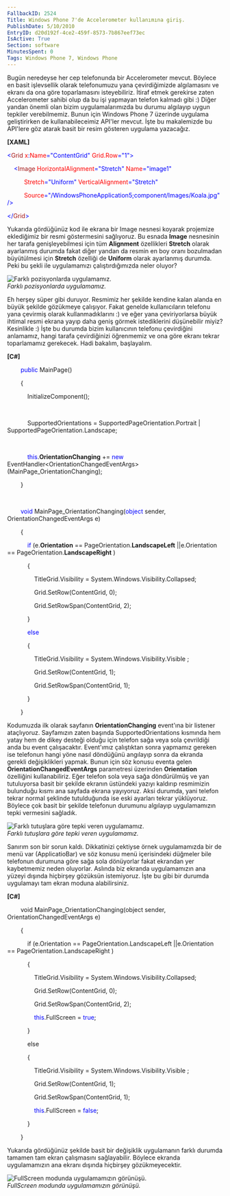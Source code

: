 ```yaml
---
FallbackID: 2524
Title: Windows Phone 7'de Accelerometer kullanımına giriş.
PublishDate: 5/10/2010
EntryID: d20d192f-4ce2-459f-8573-7b867eef73ec
IsActive: True
Section: software
MinutesSpent: 0
Tags: Windows Phone 7, Windows Phone
---
```

Bugün neredeyse her cep telefonunda bir Accelerometer mevcut. Böylece en
basit işlevsellik olarak telefonumuzu yana çevirdiğimizde algılamasını
ve ekranı da ona göre toparlamasını isteyebiliriz. İtiraf etmek
gerekirse zaten Accelerometer sahibi olup da bu işi yapmayan telefon
kalmadı gibi :) Diğer yandan önemli olan bizim uygulamalarımızda bu
durumu algılayıp uygun tepkiler verebilmemiz. Bunun için Windows Phone 7
üzerinde uygulama geliştirirken de kullanabileceimiz API'ler mevcut.
İşte bu makalemizde bu API'lere göz atarak basit bir resim gösteren
uygulama yazacağız.

**[XAML]**

<span style="color: blue;">\<</span><span
style="color: #a31515;">Grid</span><span style="color: red;">
x</span><span style="color: blue;">:</span><span
style="color: red;">Name</span><span
style="color: blue;">="ContentGrid"</span><span style="color: red;">
Grid.Row</span><span style="color: blue;">="1"\></span>

<span style="color: #a31515;">    </span><span
style="color: blue;">\<</span><span
style="color: #a31515;">Image</span><span style="color: red;">
HorizontalAlignment</span><span
style="color: blue;">="Stretch"</span><span style="color: red;">
Name</span><span style="color: blue;">="image1"</span>

          <span style="color: red;"> Stretch</span><span
style="color: blue;">="Uniform"</span><span style="color: red;">
VerticalAlignment</span><span style="color: blue;">="Stretch"</span>

          <span style="color: red;"> Source</span><span
style="color: blue;">="/WindowsPhoneApplication5;component/Images/Koala.jpg"
/\></span>

<span style="color: blue;">\</</span><span
style="color: #a31515;">Grid</span><span style="color: blue;">\></span>

Yukarıda gördüğünüz kod ile ekrana bir Image nesnesi koyarak projemize
eklediğimiz bir resmi göstermesini sağlıyoruz. Bu esnada **Image**
nesnesinin her tarafa genişleyebilmesi için tüm **Alignment**
özellikleri **Stretch** olarak ayarlanmış durumda fakat diğer yandan da
resmin en boy oranı bozulmadan büyütülmesi için **Stretch** özelliği de
**Uniform** olarak ayarlanmış durumda. Peki bu şekli ile uygulamamızı
çalıştırdığımızda neler oluyor?

![Farklı pozisyonlarda
uygulamamız.](http://cdn.daron.yondem.com/assets/2524/10052010_1.png)\
*Farklı pozisyonlarda uygulamamız.*

Eh herşey süper gibi duruyor. Resmimiz her şekilde kendine kalan alanda
en büyük şekilde gözükmeye çalışıyor. Fakat genelde kullanıcıların
telefonu yana çevirmiş olarak kullanmadıklarını :) ve eğer yana
çeviriyorlarsa büyük ihtimal resmi ekrana yayıp daha geniş görmek
istediklerini düşünebilir miyiz? Kesinlikle :) İşte bu durumda bizim
kullanıcının telefonu çevirdiğini anlamamız, hangi tarafa çevirdiğinizi
öğrenmemiz ve ona göre ekranı tekrar toparlamamız gerekecek. Hadi
bakalım, başlayalım.

**[C\#]**

        <span style="color: blue;">public</span> MainPage()

        {

            InitializeComponent();

 

            SupportedOrientations = SupportedPageOrientation.Portrait |
SupportedPageOrientation.Landscape;

 

            <span
style="color: blue;">this</span>.**OrientationChanging** += <span
style="color: blue;">new</span>
EventHandler\<OrientationChangedEventArgs\>(MainPage\_OrientationChanging);

        }

 

        <span style="color: blue;">void</span>
MainPage\_OrientationChanging(<span style="color: blue;">object</span>
sender, OrientationChangedEventArgs e)

        {

            <span style="color: blue;">if</span> (e.**Orientation** ==
PageOrientation.**LandscapeLeft** ||e.Orientation ==
PageOrientation.**LandscapeRight** )

            {

                TitleGrid.Visibility =
System.Windows.Visibility.Collapsed;

                Grid.SetRow(ContentGrid, 0);

                Grid.SetRowSpan(ContentGrid, 2);

            }

            <span style="color: blue;">else</span>

            {

                TitleGrid.Visibility = System.Windows.Visibility.Visible
;

                Grid.SetRow(ContentGrid, 1);

                Grid.SetRowSpan(ContentGrid, 1);

            }

        }

Kodumuzda ilk olarak sayfanın **OrientationChanging** event'ına bir
listener ataçlıyoruz. Sayfamızın zaten başında SupportedOrientations
kısmında hem yatay hem de dikey desteği olduğu için telefon sağa veya
sola çevrildiği anda bu event çalışacaktır. Event'ımız çalıştıktan sonra
yapmamız gereken ise telefonun hangi yöne nasıl döndüğünü angılayıp
sonra da ekranda gerekli değişiklikleri yapmak. Bunun için söz konusu
eventa gelen **OrientationChangedEventArgs** parametresi üzerinden
**Orientation** özelliğini kullanabiliriz. Eğer telefon sola veya sağa
döndürülmüş ve yan tutuluyorsa basit bir şekilde ekranın üstündeki
yazıyı kaldırıp resmimizin bulunduğu kısmı ana sayfada ekrana yayıyoruz.
Aksi durumda, yani telefon tekrar normal şeklinde tutulduğunda ise eski
ayarları tekrar yüklüyoruz. Böylece çok basit bir şekilde telefonun
durumunu algılayıp uygulamamızın tepki vermesini sağladık.

![Farklı tutuşlara göre tepki veren
uygulamamız.](http://cdn.daron.yondem.com/assets/2524/10052010_2.png)\
*Farklı tutuşlara göre tepki veren uygulamamız.*

Sanırım son bir sorun kaldı. Dikkatinizi çektiyse örnek uygulamamızda
bir de menü var (ApplicatioBar) ve söz konusu menü içerisindeki düğmeler
bile telefonun durumuna göre sağa sola dönüyorlar fakat ekrandan yer
kaybetmemiz neden oluyorlar. Aslında biz ekranda uygulamamızın ana
yüzeyi dışında hiçbirşey gözüksün istemiyoruz. İşte bu gibi bir durumda
uygulamayı tam ekran moduna alabilirsiniz.

**[C\#]**

     <span class="style1_10052010">   void
MainPage\_OrientationChanging(object sender, OrientationChangedEventArgs
e)</span>

        {

            if (e.Orientation == PageOrientation.LandscapeLeft
||e.Orientation == PageOrientation.LandscapeRight )

            {

                TitleGrid.Visibility =
System.Windows.Visibility.Collapsed;

                Grid.SetRow(ContentGrid, 0);

                Grid.SetRowSpan(ContentGrid, 2);

                <span style="color: blue;">this</span>.FullScreen =
<span style="color: blue;">true</span>;

            }

            else

            {

                TitleGrid.Visibility = System.Windows.Visibility.Visible
;

                Grid.SetRow(ContentGrid, 1);

                Grid.SetRowSpan(ContentGrid, 1);

                <span style="color: blue;">this</span>.FullScreen =
<span style="color: blue;">false</span>;

            }

        }

Yukarıda gördüğünüz şekilde basit bir değişiklik uygulamanın farklı
durumda tamamen tam ekran çalışmasını sağlayabilir. Böylece ekranda
uygulamamızın ana ekranı dışında hiçbirşey gözükmeyecektir.

![FullScreen modunda uygulamamızın
görünüşü.](http://cdn.daron.yondem.com/assets/2524/10052010_3.png)\
*FullScreen modunda uygulamamızın görünüşü.*


